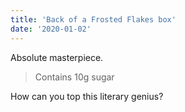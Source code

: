 ```yaml
---
title: 'Back of a Frosted Flakes box'
date: '2020-01-02'
---
```


Absolute masterpiece.

> Contains 10g sugar

How can you top this literary genius?